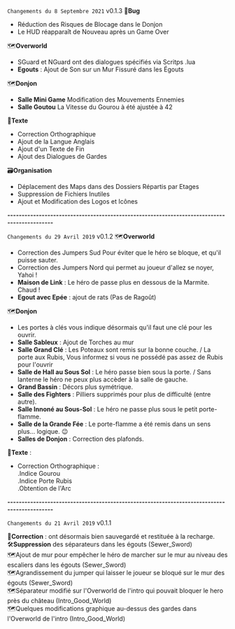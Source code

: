 `Changements du 8 Septembre 2021` v0.1.3
🐛**Bug**
 - Réduction des Risques de Blocage dans le Donjon
 - Le HUD réapparaît de Nouveau après un Game Over

🗺**Overworld**
- SGuard et NGuard ont des dialogues spécifiés via Scritps .lua 
- __Egouts__ : Ajout de Son sur un Mur Fissuré dans les Égouts

🗺**Donjon**
- __Salle Mini Game__ Modification des Mouvements Ennemies
- __Salle  Goutou__ La Vitesse du Gourou à été ajustée à 42

📝**Texte**
- Correction Orthographique
- Ajout de la Langue Anglais
- Ajout d'un Texte de Fin
- Ajout des Dialogues de Gardes

🗃**Organisation**
- Déplacement des Maps dans des Dossiers Répartis par Etages
- Suppression de Fichiers Inutiles
- Ajout et Modification des Logos et Icônes

__--------------------------------------------------------------------------------------------__

`Changements du 29 Avril 2019` v0.1.2
🗺**Overworld**
- Correction des Jumpers Sud Pour éviter que le héro se bloque, et qu'il puisse sauter.
- Correction des Jumpers Nord qui permet au joueur d'allez se noyer, Yahoi !
- __Maison de Link__ : Le héro de passe plus en dessous de la Marmite. Chaud !
- __Egout avec Epée__ : ajout de rats (Pas de Ragoût)

🗺**Donjon**
- Les portes à clés vous indique désormais qu'il faut une clé pour les ouvrir.
- __Salle Sableux__ : Ajout de Torches au mur
- __Salle Grand Clé__ : Les Poteaux sont remis sur la bonne couche. / La porte aux Rubis, Vous informez si vous ne possédé pas assez de Rubis pour l'ouvrir
- __Salle de Hall au Sous Sol__ : Le héro passe bien sous la porte. / Sans lanterne le héro ne peux plus accèder à la salle de gauche.
- __Grand Bassin__ : Décors plus symétrique.
- __Salle des Fighters__ : Pilliers supprimés pour plus de difficulté (entre autre).
- __Salle Innoné au Sous-Sol__ : Le héro ne passe plus sous le petit porte-flamme.
- __Salle de la Grande Fée__ : Le porte-flamme a été remis dans un sens plus... logique. :wink: 
- __Salles de Donjon__ : Correction des plafonds.

📝**Texte** :  
- Correction Orthographique :  
.Indice Gourou  
.Indice Porte Rubis  
.Obtention de l'Arc  
  
__--------------------------------------------------------------------------------------------__  
  
`Changements du 21 Avril 2019` v0.1.1  
  
🐛__Correction__ : ont désormais bien sauvegardé et restituée à la recharge.  
🛠__Suppression__ des séparateurs dans les égouts (Sewer_Sword)  
🗺Ajout de mur pour empêcher le héro de marcher sur le mur au niveau des escaliers dans les égouts (Sewer_Sword)  
🗺Agrandissement du jumper qui laisser le joueur se bloqué sur le mur des égouts (Sewer_Sword)  
🗺Séparateur modifié sur l'Overworld  de l'intro qui pouvait bloquer le hero près du château (Intro_Good_World)  
🗺Quelques modifications graphique au-dessus des gardes dans l'Overworld de l'intro (Intro_Good_World)  
